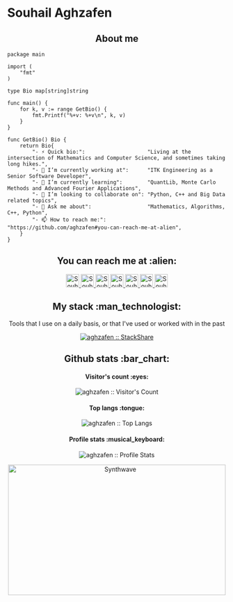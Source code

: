 # Souhail Aghzafen

<h2 align="center">About me</h2>

```golang
package main

import (
	"fmt"
)

type Bio map[string]string

func main() {
	for k, v := range GetBio() {
		fmt.Printf("%+v: %+v\n", k, v)
	}
}

func GetBio() Bio {
	return Bio{
		"- ⚡ Quick bio:":                    "Living at the intersection of Mathematics and Computer Science, and sometimes taking long hikes.",
		"- 🔭 I’m currently working at":      "ITK Engineering as a Senior Software Developer",
		"- 🌱 I’m currently learning":        "QuantLib, Monte Carlo Methods and Advanced Fourier Applications",
		"- 👯 I’m looking to collaborate on": "Python, C++ and Big Data related topics",
		"- 💬 Ask me about":                  "Mathematics, Algorithms, C++, Python",
		"- 📫 How to reach me:":              "https://github.com/aghzafen#you-can-reach-me-at-alien",
	}
}
```

<h2 align="center">You can reach me at :alien:</h2>

<p align="center">
  <a href="https://aghzafen.dev">
    <img src="https://d2fltix0v2e0sb.cloudfront.net/dev-badge.svg" alt="Souhail Aghzafen's DEV Profile" height="30" width="30">
  </a>

  <a href="https://www.linkedin.com/in/souhail-aghzafen/">
    <img src="https://www.vectorlogo.zone/logos/linkedin/linkedin-icon.svg" alt="Souhail Aghzafen's LinkedIn Profile" height="30" width="30">
  </a>

  <a href="https://stackoverflow.com/users/10881295/souhail-aghzafen?tab=profile">
    <img src="https://www.vectorlogo.zone/logos/stackoverflow/stackoverflow-icon.svg" alt="Souhail Aghzafen's Stack Overflow Profile" height="30" width="30">
  </a>

  <a href="https://stackexchange.com/users/15077705/souhail-aghzafen">
    <img src="https://www.vectorlogo.zone/logos/stackexchange/stackexchange-icon.svg" alt="Souhail Aghzafen's Stack Exchange Profile" height="30" width="30">
  </a>

  <a href="https://stackshare.io/aghzafen">
    <img src="https://cdn.worldvectorlogo.com/logos/stackshare.svg" alt="Souhail Aghzafen's StackShare Profile" height="30" width="30">
  </a>
  
  <a href="https://medium.com/@aghzafen">
    <img src="https://www.vectorlogo.zone/logos/medium/medium-tile.svg" alt="Souhail Aghzafen's Medium Profile" height="30" width="30">
  </a>
  
  <a href="https://www.youtube.com/@aghzafen">
    <img src="https://www.vectorlogo.zone/logos/youtube/youtube-icon.svg" alt="Souhail Aghzafen's YouTube Channel" height="30" width="30">
  </a>
</p>

<h2 align="center">My stack :man_technologist:</h2>

<p align="center">Tools that I use on a daily basis, or that I've used or worked with in the past</p>
<p align="center">
  <a href="https://stackshare.io/aghzafen/my-personal-stack">
    <img src="http://img.shields.io/badge/tech-stack-0690fa.svg?style=flat" alt="aghzafen :: StackShare" />
  </a>
</p>

<h2 align="center">Github stats :bar_chart:</h2>

<h4 align="center">Visitor's count :eyes:</h4>

<p align="center"><img src="https://profile-counter.glitch.me/{aghzafen}/count.svg" alt="aghzafen :: Visitor's Count" /></p>

<h4 align="center">Top langs :tongue:</h4>

<p align="center"><img src="https://github-readme-stats.vercel.app/api/top-langs/?username=aghzafen&langs_count=10&theme=tokyonight&layout=compact" alt="aghzafen :: Top Langs" /></p>

<h4 align="center">Profile stats :musical_keyboard:</h4>

<p align="center"><img src="https://github-readme-stats.vercel.app/api?username=aghzafen&show_icons=true&theme=synthwave" alt="aghzafen :: Profile Stats" /></p>

<p align="center"><img src="https://thumbs.gfycat.com/GoodnaturedFondGaur-size_restricted.gif" alt="Synthwave" height="300" width="500"></p>

